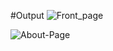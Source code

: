 #Output
![Front_page](https://github.com/user-attachments/assets/9eb50b18-5e38-4a6c-b661-d30ec89c570a)

![About-Page](https://github.com/user-attachments/assets/087110aa-8498-4dc9-8c29-b12e330f64db)
